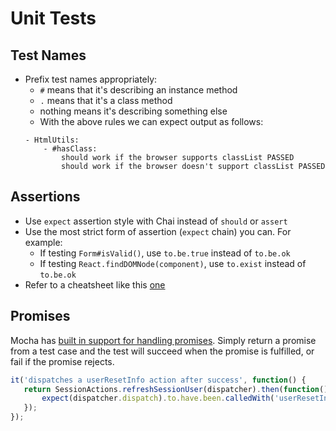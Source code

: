 # Unit Tests

## Test Names
* Prefix test names appropriately:
  * ```#``` means that it's describing an instance method
  * ```.``` means that it's a class method
  * nothing means it's describing something else
  * With the above rules we can expect output as follows:
  ```
  - HtmlUtils:
      - #hasClass:
          should work if the browser supports classList PASSED
          should work if the browser doesn't support classList PASSED
  ```

## Assertions
* Use ```expect``` assertion style with Chai instead of ```should``` or ```assert```
* Use the most strict form of assertion (```expect``` chain) you can. For example:
  * If testing ```Form#isValid()```, use ```to.be.true``` instead of ```to.be.ok```
  * If testing ```React.findDOMNode(component)```, use ```to.exist``` instead of ```to.be.ok```
* Refer to a cheatsheet like this [one](http://ricostacruz.com/cheatsheets/chai.html)

## Promises

Mocha has [built in support for handling promises](https://mochajs.org/#working-with-promises). Simply return a promise from a test case and the test will succeed when the promise is fulfilled, or fail if the promise rejects.

```javascript
it('dispatches a userResetInfo action after success', function() {
   return SessionActions.refreshSessionUser(dispatcher).then(function() {
       expect(dispatcher.dispatch).to.have.been.calledWith('userResetInfo', response);
   });
});
```
